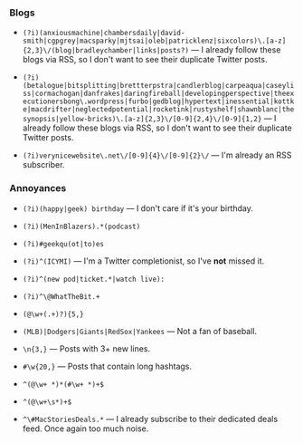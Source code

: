 ### Blogs
* `(?i)(anxiousmachine|chambersdaily|david-smith|cgpgrey|macsparky|mjtsai|oleb|patricklenz|sixcolors)\.[a-z]{2,3}\/(blog|bradleychamber|links|posts?)` — I already follow these blogs via RSS, so I don't want to see their duplicate Twitter posts.

* `(?i)(betalogue|bitsplitting|brettterpstra|candlerblog|carpeaqua|caseyliss|cormachogan|danfrakes|daringfireball|developingperspective|theexecutionersbong\.wordpress|furbo|gedblog|hypertext|inessential|kottke|macdrifter|neglectedpotential|rocketink|rustyshelf|shawnblanc|thesynopsis|yellow-bricks)\.[a-z]{2,3}\/[0-9]{2,4}\/[0-9]{1,2}` — I already follow these blogs via RSS, so I don't want to see their duplicate Twitter posts.

* `(?i)verynicewebsite\.net\/[0-9]{4}\/[0-9]{2}\/` — I'm already an RSS subscriber.

### Annoyances
* `(?i)(happy|geek) birthday` — I don't care if it's your birthday.

* `(?i)(MenInBlazers).*(podcast)`

* `(?i)#geekqu(ot|to)es`

* `(?i)^(ICYMI)` — I'm a Twitter completionist, so I've __not__ missed it.

* `(?i)^(new pod|ticket.*|watch live):`

* `(?i)^\@WhatTheBit.+`

* `(@\w+(.+)?){5,}`

* `(MLB)|Dodgers|Giants|RedSox|Yankees` — Not a fan of baseball.

* `\n{3,}` — Posts with 3+ new lines.

* `#\w{20,}` — Posts that contain long hashtags.

* `^(@\w+ *)*(#\w+ *)+$`

* `^(@\w+\s*)+$`

* `^\#MacStoriesDeals.*` — I already subscribe to their dedicated deals feed. Once again too much noise.
